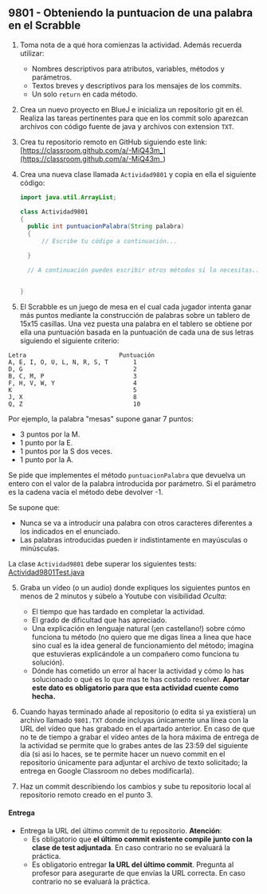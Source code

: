 ## 9801 - Obteniendo la puntuacion de una palabra en el Scrabble

1. Toma nota de a qué hora comienzas la actividad. Además recuerda utilizar:
   * Nombres descriptivos para atributos, variables, métodos y parámetros.
   * Textos breves y descriptivos para los mensajes de los commits.
   * Un solo `return` en cada método.

2. Crea un nuevo proyecto en BlueJ e inicializa un repositorio git en él. Realiza las tareas pertinentes para que en los commit solo aparezcan archivos con código fuente de java y archivos con extension `TXT`.

3. Crea tu repositorio remoto en GitHub siguiendo este link: [https://classroom.github.com/a/-MiQ43m_](https://classroom.github.com/a/-MiQ43m_)

5. Crea una nueva clase llamada `Actividad9801` y copia en ella el siguiente código: 

      ```java
      import java.util.ArrayList;

      class Actividad9801
      {
        public int puntuacionPalabra(String palabra)
        {
            // Escribe tu código a continuación...

        }

        // A continuación puedes escribir otros métodos si lo necesitas...


      }
      ```

4. El Scrabble es un juego de mesa en el cual cada jugador intenta ganar más puntos mediante la construcción de palabras sobre un tablero de 15x15 casillas. Una vez puesta una palabra en el tablero se obtiene por ella una puntuación basada en la puntuación de cada una de sus letras siguiendo el siguiente criterio:

  ```
  Letra                          Puntuación
  A, E, I, O, U, L, N, R, S, T       1
  D, G                               2
  B, C, M, P                         3
  F, H, V, W, Y                      4
  K                                  5
  J, X                               8
  Q, Z                               10
  ```

  Por ejemplo, la palabra "mesas" supone ganar 7 puntos:
  * 3 puntos por la M.
  * 1 punto por la E.
  * 1 puntos por la S dos veces.
  * 1 punto por la A.

  Se pide que implementes el método `puntuacionPalabra` que devuelva un entero con el valor de la palabra introducida por parámetro. Si el parámetro es la cadena vacía el método debe devolver -1.

  Se supone que:
  * Nunca se va a introducir una palabra con otros caracteres diferentes a los indicados en el enunciado.
  * Las palabras introducidas pueden ir indistintamente en mayúsculas o minúsculas.
  
  La clase `Actividad9801` debe superar los siguientes tests: [Actividad9801Test.java](https://gist.github.com/miguelbayon/79be58c9cb5671c249bdba065cc1769f)

5. Graba un vídeo (o un audio) donde expliques los siguientes puntos en menos de 2 minutos y súbelo a Youtube con visibilidad *Oculta*:
    - El tiempo que has tardado en completar la actividad.
    - El grado de dificultad que has apreciado.
    - Una explicación en lenguaje natural (¡en castellano!) sobre cómo funciona tu método (no quiero que me digas línea a linea que hace sino cual es la idea general de funcionamiento del método; imagina que estuvieras explicándole a un compañero como funciona tu solución).
    - Dónde has cometido un error al hacer la actividad y cómo lo has solucionado o qué es lo que mas te has costado resolver. **Aportar este dato es obligatorio para que esta actividad cuente como hecha.**

5. Cuando hayas terminado añade al repositorio (o edita si ya existiera) un archivo llamado `9801.TXT` donde incluyas únicamente una línea con la URL del vídeo que has grabado en el apartado anterior. En caso de que no te de tiempo a grabar el vídeo antes de la hora máxima de entrega de la actividad se permite que lo grabes antes de las 23:59 del siguiente día (si asi lo haces, se te permite hacer un nuevo commit en el repositorio únicamente para adjuntar el archivo de texto solicitado; la entrega en Google Classroom no debes modificarla).

6. Haz un commit describiendo los cambios y sube tu repositorio local al repositorio remoto creado en el punto 3.

#### Entrega

* Entrega la URL del último commit de tu repositorio. __Atención__: 
  * Es obligatorio que __el último commit existente compile junto con la clase de test adjuntada__. En caso contrario no se evaluará la práctica.
  * Es obligatorio entregar __la URL del último commit__. Pregunta al profesor para asegurarte de que envías la URL correcta. En caso contrario no se evaluará la práctica.
